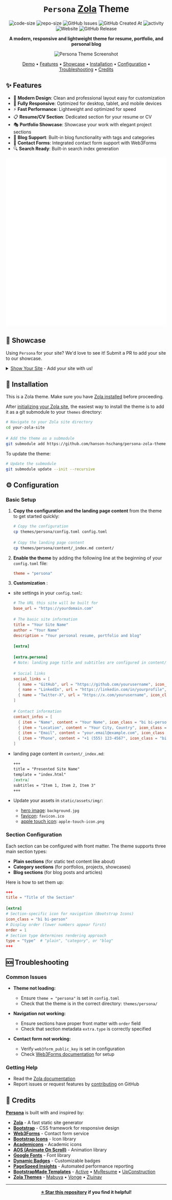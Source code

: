 <div align="center">

# `Persona` [Zola](https://www.getzola.org/) Theme

![code-size](https://img.shields.io/github/languages/code-size/hanson-hschang/persona-zola-theme)
![repo-size](https://img.shields.io/github/repo-size/hanson-hschang/persona-zola-theme)
![GitHub Issues](https://img.shields.io/github/issues/hanson-hschang/persona-zola-theme)
![GitHub Created At](https://img.shields.io/github/created-at/hanson-hschang/persona-zola-theme)
![activity](https://img.shields.io/github/last-commit/hanson-hschang/persona-zola-theme)
![Website](https://img.shields.io/website?url=https%3A%2F%2Fhanson-hschang.github.io%2Fpersona-zola-theme)
![GitHub Release](https://img.shields.io/github/v/release/hanson-hschang/persona-zola-theme)

**A modern, responsive and lightweight theme for resume, portfolio, and personal blog**

![Persona Theme Screenshot](screenshot.png)

[Demo](https://hanson-hschang.github.io/persona-zola-theme/) • [Features](#-features) • [Showcase](#-showcase) • [Installation](#-installation) • [Configuration](#%EF%B8%8F-configuration) • [Troubleshooting](#-troubleshooting) • [Credits](#-credits)

</div>

## ✨ Features

- 🎨 **Modern Design**: Clean and professional layout easy for customization
- 📱 **Fully Responsive**: Optimized for desktop, tablet, and mobile devices
- ⚡️ **Fast Performance**: Lightweight and optimized for speed
- 📋 **Resume/CV Section**: Dedicated section for your resume or CV
- 🎭 **Portfolio Showcase**: Showcase your work with elegant project sections
- 📝 **Blog Support**: Built-in blog functionality with tags and categories
- 📧 **Contact Forms**: Integrated contact form support with Web3Forms
- 🔍 **Search Ready**: Built-in search index generation

<div align="center">

[![pagespeed report](pagespeed-report.svg)](https://pagespeed.web.dev/)

</div>

## 🌟 Showcase

Using `Persona` for your site? 
We'd love to see it! 
Submit a PR to add your site to our showcase.


<details>
  <summary> <a href="#">Show Your Site</a> - Add your site with us!</summary>
  
  - [Hanson.HSChang](https://hanson-hschang.github.io/) - Personal website of Dr. Chang, Heng-Sheng
</details>

## 🚀 Installation

This is a Zola theme.
Make sure you have [Zola installed](https://www.getzola.org/documentation/getting-started/installation/) before proceeding.

After [initializing your Zola site](https://www.getzola.org/documentation/getting-started/overview/#initialize-site), the easiest way to install the theme is to add it as a git submodule to your `themes` directory:

```bash
# Navigate to your Zola site directory
cd your-zola-site

# Add the theme as a submodule
git submodule add https://github.com/hanson-hschang/persona-zola-theme.git themes/persona
```

To update the theme:

```bash
# Update the submodule
git submodule update --init --recursive
```

## ⚙️ Configuration

### Basic Setup

1. **Copy the configuration and the landing page content** from the theme to get started quickly:

    ```bash
    # Copy the configuration
    cp themes/persona/config.toml config.toml

    # Copy the landing page content
    cp themes/persona/content/_index.md content/
    ```

2. **Enable the theme** by adding the following line at the beginning of your `config.toml` file:

    ```toml
    theme = "persona"
    ```

3. **Customization** :

  - site settings in your `config.toml`:

    ```toml
    # The URL this site will be built for
    base_url = "https://yourdomain.com"

    # The basic site information
    title = "Your Site Name"
    author = "Your Name"
    description = "Your personal resume, portfolio and blog"

    [extra]

    [extra.persona]
    # Note: landing page title and subtitles are configured in content/_index.md

    # Social links
    social_links = [
      { name = "GitHub", url = "https://github.com/yourusername", icon_class = "bi bi-github" },
      { name = "LinkedIn", url = "https://linkedin.com/in/yourprofile", icon_class = "bi bi-linkedin" },
      { name = "Twitter-X", url = "https://x.com/yourusername", icon_class = "bi bi-twitter-x" },
    ]

    # Contact information
    contact_infos = [
      { item = "Name", content = "Your Name", icon_class = "bi bi-person" },
      { item = "Location", content = "Your City, Country", icon_class = "bi bi-geo-alt" },
      { item = "Email", content = "your.email@example.com", icon_class = "bi bi-envelope" },
      { item = "Phone", content = "+1 (555) 123-4567", icon_class = "bi bi-phone" },
    ]
    ```

  - landing page content in `content/_index.md`:

    ```markdown
    +++
    title = "Presented Site Name"
    template = "index.html"
    [extra]
    subtitles = "Item 1, Item 2, Item 3"
    +++
    ```

  - Update your assets in `static/assets/img/`:
    - [hero image](https://en.wiktionary.org/wiki/hero_image): `background.jpg`
    - [favicon](https://en.wikipedia.org/wiki/Favicon): `favicon.ico`
    - [apple touch icon](https://developer.apple.com/library/archive/documentation/AppleApplications/Reference/SafariWebContent/ConfiguringWebApplications/ConfiguringWebApplications.html): `apple-touch-icon.png`

### Section Configuration

Each section can be configured with front matter. 
The theme supports three main section types:
- **Plain sections** (for static text content like about)
- **Category sections** (for portfolios, projects, showcases)
- **Blog sections** (for blog posts and articles)

Here is how to set them up:

```toml
+++
title = "Title of the Section"

[extra]
# Section-specific icon for navigation (Bootstrap Icons)
icon_class = "bi bi-person"
# Display order (lower numbers appear first)
order = 1
# Section type determines rendering approach
type = "type"  # "plain", "category", or "blog"
+++
```

## 🆘 Troubleshooting

### Common Issues

- **Theme not loading:**
  - Ensure `theme = "persona"` is set in `config.toml`
  - Check that the theme is in the correct directory: `themes/persona/`

- **Navigation not working:**
  - Ensure sections have proper front matter with `order` field
  - Check that section metadata `extra.type` is correctly specified

- **Contact form not working:**
  - Verify `web3form_public_key` is set in configuration
  - Check [Web3Forms documentation](https://docs.web3forms.com/) for setup

### Getting Help
- Read the [Zola documentation](https://www.getzola.org/documentation/)
- Report issues or request features by [contributing](CONTRIBUTING.md) on GitHub


## 🙏 Credits

[**Persona**](https://github.com/hanson-hschang/persona-zola-theme) is built with and inspired by:

- [**Zola**](https://www.getzola.org/) - A fast static site generator
- [**Bootstrap**](https://getbootstrap.com/) - CSS framework for responsive design
- [**Web3Forms**](https://web3forms.com/) - Contact form service
- [**Bootstrap Icons**](https://icons.getbootstrap.com/) - Icon library
- [**Academicons**](https://jpswalsh.github.io/academicons/) - Academic icons
- [**AOS (Animate On Scroll)**](https://michalsnik.github.io/aos/) - Animation library
- [**Google Fonts**](https://fonts.google.com/) - Font library
- [**Dynamic Badges**](https://shields.io/) - Customizable badges
- [**PageSpeed Insights**](https://github.com/lowlighter/metrics/tree/master/source/plugins/pagespeed) - Automated performance reporting
- [**BootstrapMade Templates**](https://bootstrapmade.com/) - [Active](https://bootstrapmade.com/demo/Active) • [MyResume](https://bootstrapmade.com/demo/MyResume) • [UpConstruction](https://bootstrapmade.com/demo/UpConstruction)
- [**Zola Themes**](https://www.getzola.org/themes/) - [Mabuya](https://mabuya.vercel.app/) • [Vonge](https://pascal-berrang.de/vonge-zola-theme/) • [Zluinav](https://harrymkt.github.io/zluinav/)


---

<div align="center">

**[⭐ Star this repository](https://github.com/hanson-hschang/persona-zola-theme) if you find it helpful!**

</div>